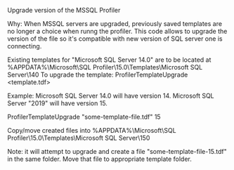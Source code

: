 Upgrade version of the MSSQL Profiler

Why: When MSSQL servers are upgraded, previously saved templates are no longer a choice when runng the profiler. 
This code allows to upgrade the version of the file so it's compatible with new version of SQL server one is connecting.

Existing templates for "Microsoft SQL Server 14.0" are to be located at %APPDATA%\Microsoft\SQL Profiler\15.0\Templates\Microsoft SQL Server\140
To upgrade the template: ProfilerTemplateUpgrade <template.tdf> <version>

Example: 
Microsoft SQL Server 14.0 will have version 14. 
Microsoft SQL Server "2019" will have version 15.
  
ProfilerTemplateUpgrade "some-template-file.tdf" 15
  
Copy/move created files into %APPDATA%\Microsoft\SQL Profiler\15.0\Templates\Microsoft SQL Server\150
  
Note: it will attempt to upgrade and create a file "some-template-file-15.tdf" in the same folder. Move that file to appropriate template folder.

